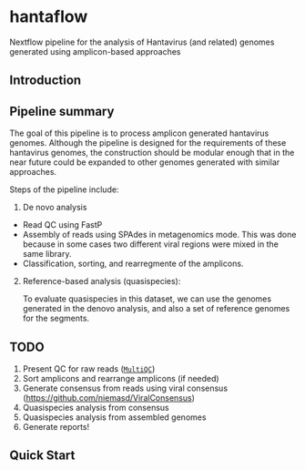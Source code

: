 # hantaflow
Nextflow pipeline for the analysis of Hantavirus (and related) genomes generated using amplicon-based approaches

## Introduction

<!-- TODO nf-core: Add full-sized test dataset and amend the paragraph below if applicable -->

## Pipeline summary

The goal of this pipeline is to process amplicon generated hantavirus genomes. Although the pipeline is designed for the requirements of these hantavirus genomes, the construction should be modular enough that in the near future could be expanded to other genomes generated with similar approaches.

Steps of the pipeline include:

1) De novo analysis
- Read QC using FastP
- Assembly of reads using SPAdes in metagenomics mode. This was done because in some cases two different viral regions were mixed in the same library.
- Classification, sorting, and rearregmente of the amplicons.

2) Reference-based analysis (quasispecies):
   
   To evaluate quasispecies in this dataset, we can use the genomes generated in the denovo analysis, and also a set of reference genomes for the segments.

   

<!-- TODO : Fill in short bullet-pointed list of the default steps in the pipeline -->

## TODO
1. Present QC for raw reads ([`MultiQC`](http://multiqc.info/))
2. Sort amplicons and rearrange amplicons (if needed)
3. Generate consensus from reads using viral consensus (https://github.com/niemasd/ViralConsensus)
4. Quasispecies analysis from consensus
5. Quasispecies analysis from assembled genomes
6. Generate reports!




## Quick Start

